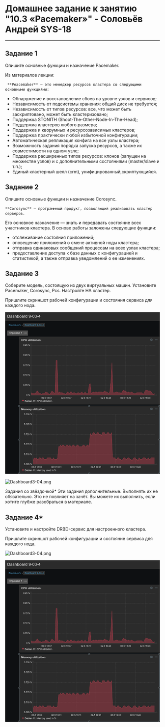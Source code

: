 # Домашнее задание к занятию "10.3 «Pacemaker»" - Соловьёв Андрей SYS-18


---

## Задание 1

Опишите основные функции и назначение Pacemaker.

Из материалов лекции:

     **Peacemaker** — это менеджер ресурсов кластера со следующими основными функциями:
- Обнаружение и восстановление сбоев на уровне узлов и сервисов;
- Независимость от подсистемы хранения: общий диск не требуется;
- Независимость от типов ресурсов: все, что может быть заскриптовано, может быть кластеризовано;
-  Поддержка STONITH (Shoot-The-Other-Node-In-The-Head);
- Поддержка кластеров любого размера;
-  Поддержка и кворумных и ресурсозависимых кластеров;
- Поддержка практически любой избыточной конфигурации;
- Автоматическая репликация конфига на все узлы кластера;
- Возможность задания порядка запуска ресурсов, а также их совместимости на одном узле;
- Поддержка расширенных типов ресурсов: клонов (запущен на множестве узлов) и с дополнительными состояниями (master/slave и т.п.);
-  Единый кластерный шелл (crm), унифицированный,скриптующийся.


## Задание 2

Опишите основные функции и назначение Corosync.

    **Corosync** — программный продукт, позволяющий реализовать кластер серверов. 
Его основное назначение — знать и передавать состояние всех участников кластера.
    В основе работы заложены следующие функции:
- отслеживание состояния приложений;
-  оповещение приложений о смене активной ноды кластера;
- отправка одинаковых сообщений процессам на всех узлах кластера;
-  предоставление доступа к базе данных с конфигурацией и статистикой, а также отправка уведомлений о ее изменениях.

## Задание 3

Соберите модель, состоящую из двух виртуальных машин. Установите Pacemaker, Corosync, Pcs. Настройте HA кластер.

Пришлите скриншот рабочей конфигурации и состояния сервиса для каждого нода.

 ![Castom_screen.png](https://github.com/Andrewsolo1969/9-03-hw/blob/main/img/Castom_screen.png)

 ![Dashboard3-04.png](https://github.com/Andrewsolo1969/9-03-hw/blob/main/img/Dashboard3-04.png)

 

Задания со звёздочкой*
Эти задания дополнительные. Выполнять их не обязательно. Это не повлияет на зачёт. Вы можете их выполнить, если хотите глубже разобраться в материале.

## Задание 4*

Установите и настройте DRBD-сервис для настроенного кластера.

Пришлите скриншот рабочей конфигурации и состояние сервиса для каждого нода.

![Dashboard3-04.png](https://github.com/Andrewsolo1969/9-03-hw/blob/main/img/Dashboard3-04.png)

![Castom_screen.png](https://github.com/Andrewsolo1969/9-03-hw/blob/main/img/Castom_screen.png)



 
